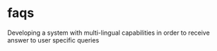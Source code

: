 faqs
====

Developing a system with multi-lingual capabilities in order to receive answer to user specific queries